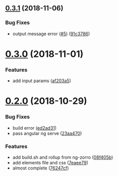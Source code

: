<a name="0.3.1"></a>
## [0.3.1](https://github.com/matai-tech/periodic-table/compare/0.3.0...0.3.1) (2018-11-06)


### Bug Fixes

* output message error ([#5](https://github.com/matai-tech/periodic-table/issues/5)) ([91c3786](https://github.com/matai-tech/periodic-table/commit/91c3786))



<a name="0.3.0"></a>
# [0.3.0](https://github.com/matai-tech/periodic-table/compare/v0.2.0...v0.3.0) (2018-11-01)

### Features

* add input params ([af203a5](https://github.com/matai-tech/periodic-table/commit/af203a5))

<a name="0.2.0"></a>
# [0.2.0](https://github.com/matai-tech/periodic-table/compare/7eaee79...v0.2.0) (2018-10-29)


### Bug Fixes

* build error ([ed2ad31](https://github.com/matai-tech/periodic-table/commit/ed2ad31))
* pass angular ng serve ([23aa470](https://github.com/matai-tech/periodic-table/commit/23aa470))


### Features

* add build.sh and rollup from ng-zorro ([08f405b](https://github.com/matai-tech/periodic-table/commit/08f405b))
* add elements file and css ([7eaee79](https://github.com/matai-tech/periodic-table/commit/7eaee79))
* almost complete ([76247cf](https://github.com/matai-tech/periodic-table/commit/76247cf))



